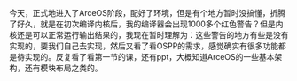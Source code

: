 今天，正式地进入了ArceOS阶段，配好了环境，但是有个地方暂时没搞懂，折腾了好久，就是在初次编译内核后，我的编译器会出现1000多个红色警告？但是内核还是可以正常运行输出结果的，我现在暂时理解为：这些警告的地方有些是没有实现的，要我们自己去实现，然后又看了看OSPP的需求，感觉确实有很多功能都是待实现的。反复看了看第一节的课，还有ppt，大概知道ArceOS的一些基本架构，还有模块布局之类的。